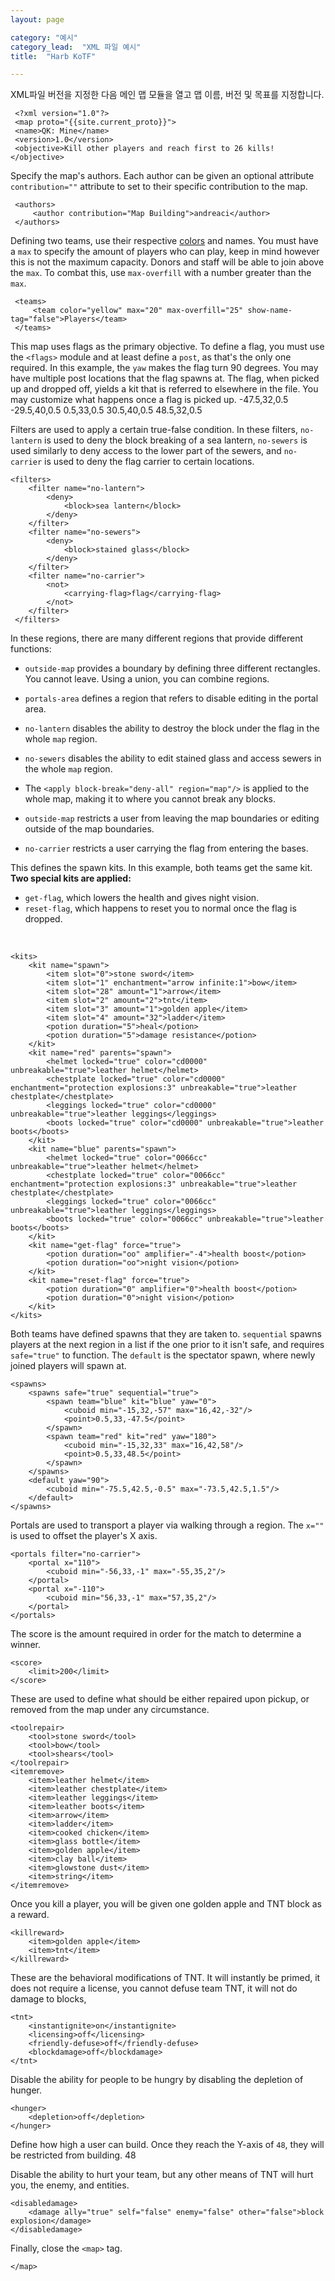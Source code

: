 ```yaml
---
layout: page

category: "예시"
category_lead:  "XML 파일 예시"
title:  "Harb KoTF"

---
```


[<i class="fa fa-share right-ref-link"></i>](/modules/main)
XML파일 버전을 지정한 다음 메인 맵 모듈을 열고 맵 이름, 버전 및 목표를 지정합니다.

     <?xml version="1.0"?>
     <map proto="{{site.current_proto}}">
     <name>QK: Mine</name>
     <version>1.0</version>
     <objective>Kill other players and reach first to 26 kills!</objective>

<!-- TODO: 번역 및 Arcade에 맞게 파일 수정 -->
Specify the map's authors. Each author can be given an optional attribute `contribution=""` attribute to set to their specific contribution to the map.

     <authors>
         <author contribution="Map Building">andreaci</author>
     </authors>

[<i class="fa fa-share right-ref-link"></i>](/modules/teams)
Defining two teams, use their respective [colors](/reference/formatting#chatColors) and names. You must have a `max` to specify the amount of players who can play, keep in mind however this is not the maximum capacity. Donors and staff will be able to join above the `max`. To combat this, use `max-overfill` with a number greater than the `max`.

     <teams>
         <team color="yellow" max="20" max-overfill="25" show-name-tag="false">Players</team>
     </teams>

[<i class="fa fa-share right-ref-link"></i>](/modules/gamemode_ctf)
This map uses flags as the primary objective. To define a flag, you must use the `<flags>` module and at least define a `post`, as that's the only one required. In this example, the `yaw` makes the flag turn 90 degrees. You may have multiple post locations that the flag spawns at.
The flag, when picked up and dropped off, yields a kit that is referred to elsewhere in the file. You may customize what happens once a flag is picked up.
    <flags>
        <post id="post" return-time="0s" yaw="90">
            <block>-47.5,32,0.5</block>
            <block>-29.5,40,0.5</block>
            <block>0.5,33,0.5</block>
            <block>30.5,40,0.5</block>
            <block>48.5,32,0.5</block>
        </post>
        <flag name="Flag" id="flag" shared="true" post="post" points-rate="0.5" pickup-kit="get-flag" drop-kit="reset-flag"/>
    </flags>

[<i class="fa fa-share right-ref-link"></i>](/modules/filters)
Filters are used to apply a certain true-false condition. In these filters, `no-lantern` is used to deny the block breaking of a sea lantern, `no-sewers` is used similarly to deny access to the lower part of the sewers, and `no-carrier` is used to deny the flag carrier to certain locations.

    <filters>
        <filter name="no-lantern">
            <deny>
                <block>sea lantern</block>
            </deny>
        </filter>
        <filter name="no-sewers">
            <deny>
                <block>stained glass</block>
            </deny>
        </filter>
        <filter name="no-carrier">
            <not>
                <carrying-flag>flag</carrying-flag>
            </not>
        </filter>
     </filters>

[<i class="fa fa-share right-ref-link"></i>](/modules/regions)
In these regions, there are many different regions that provide different functions:
- `outside-map` provides a boundary by defining three different rectangles. You cannot leave. Using a union, you can combine regions.
- `portals-area` defines a region that refers to disable editing in the portal area.
- `no-lantern` disables the ability to destroy the block under the flag in the whole `map` region.
- `no-sewers` disables the ability to edit stained glass and access sewers in the whole `map` region.
- The `<apply block-break="deny-all" region="map"/>` is applied to the whole map, making it to where you cannot break any blocks.
- `outside-map` restricts a user from leaving the map boundaries or editing outside of the map boundaries.
- `no-carrier` restricts a user carrying the flag from entering the bases.

    <regions>
        <negative name="outside-map">
            <union name="map">
                <rectangle name="main-area" min="-50,-32" max="51,33"/>
                <union name="bases">
                    <rectangle name="blue-base" min="-20,-62" max="21,-32"/>
                    <rectangle name="red-base" min="-20,33" max="21,63"/>
                </union>
            </union>
        </negative>
        <complement name="portals-area">
            <rectangle min="-56,-2" max="57,3"/>
            <region name="main-area"/>
        </complement>
        <apply block="deny-all" region="portals-area" message="You may not edit the portal area"/>
        <apply block-break="no-lantern" region="map" message="You may not break this block since a flag may spawn here"/>
        <apply block-break="no-sewers" region="map" message="Sewer entry is disabled for this gamemode"/>
        <apply block-break="deny-all" region="map"/>
        <apply block="deny-all" enter="deny-all" region="outside-map" message="You may not interact with the game outside the map"/>
        <apply enter="no-carrier" region="bases" message="Flag carrier cannot enter the bases"/>
    </regions>

[<i class="fa fa-share right-ref-link"></i>](/modules/kits)
This defines the spawn kits. In this example, both teams get the same kit.
</br>
**Two special kits are applied:**
- `get-flag`, which lowers the health and gives night vision.
- `reset-flag`, which happens to reset you to normal once the flag is dropped.
</br>

    <kits>
        <kit name="spawn">
            <item slot="0">stone sword</item>
            <item slot="1" enchantment="arrow infinite:1">bow</item>
            <item slot="28" amount="1">arrow</item>
            <item slot="2" amount="2">tnt</item>
            <item slot="3" amount="1">golden apple</item>
            <item slot="4" amount="32">ladder</item>
            <potion duration="5">heal</potion>
            <potion duration="5">damage resistance</potion>
        </kit>
        <kit name="red" parents="spawn">
            <helmet locked="true" color="cd0000" unbreakable="true">leather helmet</helmet>
            <chestplate locked="true" color="cd0000" enchantment="protection explosions:3" unbreakable="true">leather chestplate</chestplate>
            <leggings locked="true" color="cd0000" unbreakable="true">leather leggings</leggings>
            <boots locked="true" color="cd0000" unbreakable="true">leather boots</boots>
        </kit>
        <kit name="blue" parents="spawn">
            <helmet locked="true" color="0066cc" unbreakable="true">leather helmet</helmet>
            <chestplate locked="true" color="0066cc" enchantment="protection explosions:3" unbreakable="true">leather chestplate</chestplate>
            <leggings locked="true" color="0066cc" unbreakable="true">leather leggings</leggings>
            <boots locked="true" color="0066cc" unbreakable="true">leather boots</boots>
        </kit>
        <kit name="get-flag" force="true">
            <potion duration="oo" amplifier="-4">health boost</potion>
            <potion duration="oo">night vision</potion>
        </kit>
        <kit name="reset-flag" force="true">
            <potion duration="0" amplifier="0">health boost</potion>
            <potion duration="0">night vision</potion>
        </kit>
    </kits>

[<i class="fa fa-share right-ref-link"></i>](/modules/spawns)
Both teams have defined spawns that they are taken to. `sequential` spawns players at the next region in a list if the one prior to it isn't safe, and requires `safe="true"` to function. The `default` is the spectator spawn, where newly joined players will spawn at.

    <spawns>
        <spawns safe="true" sequential="true">
            <spawn team="blue" kit="blue" yaw="0">
                <cuboid min="-15,32,-57" max="16,42,-32"/>
                <point>0.5,33,-47.5</point>
            </spawn>
            <spawn team="red" kit="red" yaw="180">
                <cuboid min="-15,32,33" max="16,42,58"/>
                <point>0.5,33,48.5</point>
            </spawn>
        </spawns>
        <default yaw="90">
            <cuboid min="-75.5,42.5,-0.5" max="-73.5,42.5,1.5"/>
        </default>
    </spawns>

[<i class="fa fa-share right-ref-link"></i>](/modules/portals)
Portals are used to transport a player via walking through a region. The `x=""` is used to offset the player's X axis.

    <portals filter="no-carrier">
        <portal x="110">
            <cuboid min="-56,33,-1" max="-55,35,2"/>
        </portal>
        <portal x="-110">
            <cuboid min="56,33,-1" max="57,35,2"/>
        </portal>
    </portals>

The score is the amount required in order for the match to determine a winner.

    <score>
        <limit>200</limit>
    </score>

[<i class="fa fa-share right-ref-link"></i>](/modules/repair_remove_keep)
These are used to define what should be either repaired upon pickup, or removed from the map under any circumstance.

    <toolrepair>
        <tool>stone sword</tool>
        <tool>bow</tool>
        <tool>shears</tool>
    </toolrepair>
    <itemremove>
        <item>leather helmet</item>
        <item>leather chestplate</item>
        <item>leather leggings</item>
        <item>leather boots</item>
        <item>arrow</item>
        <item>ladder</item>
        <item>cooked chicken</item>
        <item>glass bottle</item>
        <item>golden apple</item>
        <item>clay ball</item>
        <item>glowstone dust</item>
        <item>string</item>
    </itemremove>

[<i class="fa fa-share right-ref-link"></i>](/modules/killreward)
Once you kill a player, you will be given one golden apple and TNT block as a reward.

    <killreward>
        <item>golden apple</item>
        <item>tnt</item>
    </killreward>

[<i class="fa fa-share right-ref-link"></i>](/modules/tnt)
These are the behavioral modifications of TNT. It will instantly be primed, it does not require a license, you cannot defuse team TNT, it will not do damage to blocks,

    <tnt>
        <instantignite>on</instantignite>
        <licensing>off</licensing>
        <friendly-defuse>off</friendly-defuse>
        <blockdamage>off</blockdamage>
    </tnt>

Disable the ability for people to be hungry by disabling the depletion of hunger.

    <hunger>
        <depletion>off</depletion>
    </hunger>

Define how high a user can build. Once they reach the Y-axis of `48`, they will be restricted from building.
    <maxbuildheight>48</maxbuildheight>

Disable the ability to hurt your team, but any other means of TNT will hurt you, the enemy, and entities.

    <disabledamage>
        <damage ally="true" self="false" enemy="false" other="false">block explosion</damage>
    </disabledamage>

Finally, close the `<map>` tag.

    </map>
